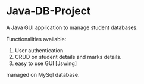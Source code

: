 # Java-DB-Project
A Java GUI application to manage student databases.

Functionalities available:

1. User authentication
2. CRUD on student details and marks details.
3. easy to use GUI [Jswing]

managed on MySql database.

 
